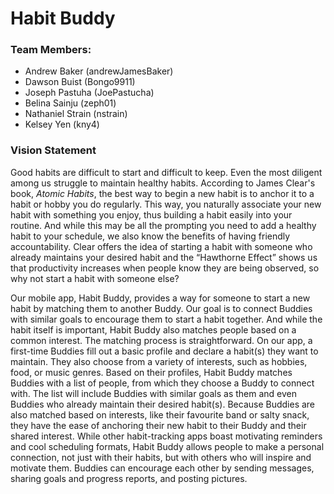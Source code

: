 # Habit Buddy
### Team Members:
  * Andrew Baker (andrewJamesBaker)
  * Dawson Buist (Bongo9911)
  * Joseph Pastuha (JoePastucha)
  * Belina Sainju (zeph01)
  * Nathaniel Strain (nstrain)
  * Kelsey Yen (kny4)
  
### Vision Statement
Good habits are difficult to start and difficult to keep. Even the most diligent among us struggle to maintain healthy habits. According to James Clear's book, *Atomic Habits*, the best way to begin a new habit is to anchor it to a habit or hobby you do regularly. This way, you naturally associate your new habit with something you enjoy, thus building a habit easily into your routine. And while this may be all the prompting you need to add a healthy habit to your schedule, we also know the benefits of having friendly accountability. Clear offers the idea of starting a habit with someone who already maintains your desired habit and the “Hawthorne Effect” shows us that productivity increases when people know they are being observed, so why not start a habit with someone else? 

Our mobile app, Habit Buddy, provides a way for someone to start a new habit by matching them to another Buddy. Our goal is to connect Buddies with similar goals to encourage them to start a habit together.  And while the habit itself is important, Habit Buddy also matches people based on a common interest. The matching process is straightforward. On our app, a first-time Buddies fill out a basic profile and declare a habit(s) they want to maintain. They also choose from a variety of interests, such as hobbies, food, or music genres. Based on their profiles, Habit Buddy matches Buddies with a list of people, from which they choose a Buddy to connect with. The list will include Buddies with similar goals as them and even Buddies who already maintain their desired habit(s). Because Buddies are also matched based on interests, like their favourite band or salty snack, they have the ease of anchoring their new habit to their Buddy and their shared interest. While other habit-tracking apps boast motivating reminders and cool scheduling formats, Habit Buddy allows people to make a personal connection, not just with their habits, but with others who will inspire and motivate them. Buddies can encourage each other by sending messages, sharing goals and progress reports, and posting pictures.
